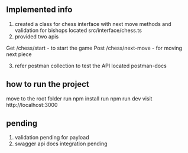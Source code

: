 ## Implemented info
1. created a class for chess interface with next move methods and validation for bishops located src/interface/chess.ts
2. provided two apis 

Get   /chess/start     - to start the game 
Post  /chess/next-move - for moving next piece 

3. refer postman collection to test the API located postman-docs

## how to run the project 

 move to the root folder 
 run npm install
 run npm run dev 
 visit http://localhost:3000


## pending 
1. validation pending for payload
2. swagger api docs integration pending 